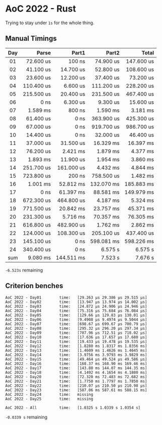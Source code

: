 # AoC 2022 - Rust

Trying to stay under `1s` for the whole thing.


## Manual Timings

| Day |      Parse |      Part1 |      Part2 |      Total |
| :-: | ---------: | ---------: | ---------: | ---------: |
| 01  |  72.600 us |     100 ns |  74.900 us | 147.600 us |
| 02  |  41.100 us |  14.700 us |  52.800 us | 108.600 us |
| 03  |  23.600 us |  12.200 us |  37.400 us |  73.200 us |
| 04  | 110.400 us |   6.600 us | 111.200 us | 228.200 us |
| 05  | 215.500 us |  20.400 us | 231.500 us | 467.400 us |
| 06  |       0 ns |   6.300 us |   9.300 us |  15.600 us |
| 07  |   1.589 ms |     800 ns |   1.590 ms |   3.181 ms |
| 08  |  61.400 us |       0 ns | 363.900 us | 425.300 us |
| 09  |  67.000 us |       0 ns | 919.700 us | 986.700 us |
| 10  |  14.400 us |       0 ns |  32.000 us |  46.400 us |
| 11  |  37.000 us |  31.500 us |  16.329 ms |  16.397 ms |
| 12  |  76.200 us |   2.421 ms |   1.879 ms |   4.377 ms |
| 13  |   1.893 ms |  11.900 us |   1.954 ms |   3.860 ms |
| 14  | 251.700 us | 161.000 us |   4.432 ms |   4.844 ms |
| 15  | 723.800 us |     200 ns | 758.500 us |   1.482 ms |
| 16  |   1.001 ms |  52.812 ms | 132.070 ms | 185.883 ms |
| 17  |       0 ns |  61.397 ms |  88.581 ms | 149.979 ms |
| 18  | 672.300 us | 464.800 us |   4.187 ms |   5.324 ms |
| 19  | 771.500 us |  20.842 ms |  23.757 ms |  45.371 ms |
| 20  | 231.300 us |   5.716 ms |  70.357 ms |  76.305 ms |
| 21  | 616.800 us | 482.900 us |   1.762 ms |   2.862 ms |
| 22  | 124.000 us | 108.300 us | 205.100 us | 437.400 us |
| 23  | 145.100 us |       0 ns | 598.081 ms | 598.226 ms |
| 24  | 340.400 us |       0 ns |    6.575 s |    6.575 s |
| sum |   9.080 ms | 144.511 ms |    7.523 s |    7.676 s |

`-6.523s` remaining

## Criterion benches

```
AoC 2022 - Day01        time:   [29.263 µs 29.386 µs 29.515 µs]
AoC 2022 - Day02        time:   [13.947 µs 13.974 µs 14.002 µs]
AoC 2022 - Day03        time:   [24.872 µs 24.906 µs 24.946 µs]
AoC 2022 - Day04        time:   [75.316 µs 75.684 µs 76.084 µs]
AoC 2022 - Day05        time:   [129.66 µs 129.83 µs 130.01 µs]
AoC 2022 - Day06        time:   [9.4908 µs 9.4974 µs 9.5044 µs]
AoC 2022 - Day07        time:   [698.67 µs 699.67 µs 700.79 µs]
AoC 2022 - Day08        time:   [295.32 µs 296.20 µs 297.34 µs]
AoC 2022 - Day09        time:   [707.96 µs 712.51 µs 718.02 µs]
AoC 2022 - Day10        time:   [17.636 µs 17.657 µs 17.680 µs]
AoC 2022 - Day11        time:   [19.433 µs 19.478 µs 19.535 µs]
AoC 2022 - Day12        time:   [1.8280 ms 1.8317 ms 1.8356 ms]
AoC 2022 - Day13        time:   [1.4609 ms 1.4626 ms 1.4645 ms]
AoC 2022 - Day14        time:   [3.9756 ms 3.9793 ms 3.9829 ms]
AoC 2022 - Day15        time:   [49.464 µs 49.524 µs 49.586 µs]
AoC 2022 - Day16        time:   [168.37 ms 168.90 ms 169.46 ms]
AoC 2022 - Day17        time:   [143.80 ms 144.07 ms 144.35 ms]
AoC 2022 - Day18        time:   [4.1492 ms 4.1654 ms 4.1880 ms]
AoC 2022 - Day20        time:   [72.320 ms 72.483 ms 72.682 ms]
AoC 2022 - Day21        time:   [1.7750 ms 1.7797 ms 1.7850 ms]
AoC 2022 - Day22        time:   [210.07 µs 210.50 µs 210.98 µs]
AoC 2022 - Day23        time:   [587.06 ms 587.61 ms 588.15 ms]
AoC 2022 - Day24        time:   missing
AoC 2022 - Day25        time:   missing

AoC 2022 - All          time:   [1.0325 s 1.0339 s 1.0354 s]
```

`-0.0339 s` remaining